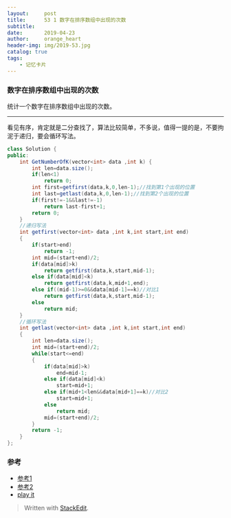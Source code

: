 ```yaml
---
layout:     post
title:      53 1 数字在排序数组中出现的次数
subtitle:  
date:       2019-04-23
author:     orange_heart
header-img: img/2019-53.jpg
catalog: true
tags:
    - 记忆卡片
---
```


###   数字在排序数组中出现的次数
统计一个数字在排序数组中出现的次数。

-----------------

看见有序，肯定就是二分查找了，算法比较简单，不多说，值得一提的是，不要拘泥于递归，要会循环写法。

```java
class Solution {
public:
    int GetNumberOfK(vector<int> data ,int k) {
        int len=data.size();
        if(len<1)
            return 0;
        int first=getfirst(data,k,0,len-1);//找到第1个出现的位置
        int last=getlast(data,k,0,len-1);//找到第2个出现的位置
        if(first!=-1&&last!=-1)
            return last-first+1;
        return 0;
    }
    //递归写法
    int getfirst(vector<int> data ,int k,int start,int end)
    {
        if(start>end)
            return -1;
        int mid=(start+end)/2;
        if(data[mid]>k)
            return getfirst(data,k,start,mid-1);
        else if(data[mid]<k)
            return getfirst(data,k,mid+1,end);
        else if((mid-1)>=0&&data[mid-1]==k)//对比1
            return getfirst(data,k,start,mid-1);
        else
            return mid;
    }
    //循环写法
    int getlast(vector<int> data ,int k,int start,int end)
    {
        int len=data.size();
        int mid=(start+end)/2;
        while(start<=end)
        {
            if(data[mid]>k)
                end=mid-1;
            else if(data[mid]<k)
                start=mid+1;
            else if(mid+1<len&&data[mid+1]==k)//对比2
                start=mid+1;
            else
                return mid;
            mid=(start+end)/2;
        }
        return -1;
    }
};

```

### 参考

- [参考1](https://github.com/zhedahht/CodingInterviewChinese2)
- [参考2](https://github.com/gatieme/CodingInterviews)
- [play it](https://www.nowcoder.com/practice/70610bf967994b22bb1c26f9ae901fa2?tpId=13&tqId=11190&tPage=2&rp=3&ru=/ta/coding-interviews&qru=/ta/coding-interviews/question-ranking)



> Written with [StackEdit](https://stackedit.io/).

<head>
    <script src="https://cdn.mathjax.org/mathjax/latest/MathJax.js?config=TeX-AMS-MML_HTMLorMML" type="text/javascript"></script>
    <script type="text/x-mathjax-config">
        MathJax.Hub.Config({
            tex2jax: {
            skipTags: ['script', 'noscript', 'style', 'textarea', 'pre'],
            inlineMath: [['$','$']]
            }
        });
    </script>
</head>
<!--stackedit_data:
eyJoaXN0b3J5IjpbMTI4NTI4ODM2OSwxMzM0MDkzMjgsLTIwNz
AxOTI2MDUsMTU1NzUwMzEwMF19
-->